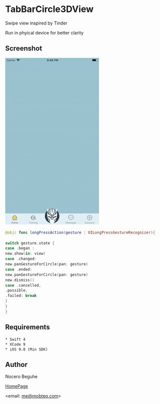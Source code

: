 
# TabBarCircle3DView

Swipe view inspired by Tinder

Run in phyical device for better clarity

## Screenshot

![Alt text](/playback.gif?raw=true "Optional Title")

```swift
@objc func longPressAction(gesture : UILongPressGestureRecognizer){

switch gesture.state {
case .began :
new.show(in: view)
case .changed:
new.panGestureForCircle(pan: gesture)
case .ended:
new.panGestureForCircle(pan: gesture)
new.dismiss()
case .cancelled,
.possible,
.failed: break
}
}
}
```

## Requirements

```
* Swift 4
* XCode 9
* iOS 9.0 (Min SDK)
```

## Author

Nocero Beguhe

[HomePage](https://mobteq.com)

<email: me@mobteq.com>



